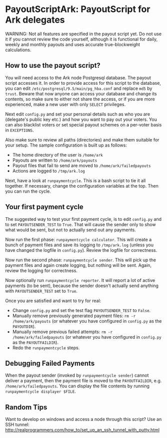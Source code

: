 # PayoutScriptArk: PayoutScript for Ark delegates

WARNING: Not all features are specified in the payout script yet. Do not use it
if you cannot review the code yourself, although it is functional for daily,
weekly and monthly payouts and uses accurate true-blockweight calculations.

## How to use the payout script?

You will need access to the Ark node Postgresql database. The payout script
accesses it. In order to provide access for this script to the database, you
can edit `/etc/postgresql/9.5/main/pg_hba.conf` and replace `md5` by `trust`.
Beware that now anyone can access your database and change its contents, so
make sure to either not share the access, or if you are more experienced, make
a new user with only `SELECT` privileges.

Next edit `config.py` and set your personal details such as who you are
(delegate's public key etc.) and how you want to pay out your voters. You can
also blacklist voters or set special payout schemes on a per-voter basis in
`EXCEPTIONS`.

Also make sure to review all paths (directories) and make them suitable for
your setup. The sample configuration is built up as follows:

*  The home directory of the user is `/home/ark`
*  Payouts are written to `/home/ark/payouts`
*  Payout files that fail to send are moved to `/home/ark/failedpayouts`
*  Actions are logged to `/tmp/ark.log`

Next, have a look at `runpaymentcycle`. This is a bash script to tie it all
together. If necessary, change the configuration variables at the top. Then you
can run the cycle.

## Your first payment cycle

The suggested way to test your first payment cycle, is to edit `config.py` and
to set `PAYOUTSENDER_TEST` to `True`. That will cause the sender only to show
what would be sent, but not to actually send out any payments.

Now run the first phase: `runpaymentcycle calculator`. This will create a
bunch of payment files and save its logging to `/tmp/ark.log` (unless you have
changed the logfile in `config.py`). Review the logfile for correctness.

Now run the second phase: `runpaymentcycle sender`. This will pick up the
payment files and again create logging, but nothing will be sent. Again,
review the logging for correctness.

Now optionally run `runpaymentcycle reporter`. It will report a lot of active
payments (to be sent), because the sender doesn't actually send anything with
`PAYOUTSENDER_TEST` set to `True`.

Once you are satisfied and want to try for real:

*  Change `config.py` and set the test flag `PAYOUTSENDER_TEST` to `False`.
*  Manually remove previously generated payment files:
   `rm -r /home/ark/payouts` (or whatever you have configured in `config.py`
   as the `PAYOUTDIR`).
*  Manually remove previous failed attempts:
   `rm -r /home/ark/failedpayouts` (or whatever you have configured in
   `config.py` as the `PAYOUTFAILDIR`).
*  Redo the `runpaymentcycle` steps.

## Debugging Failed Payments

When the payout sender (invoked by `runpaymentcycle sender`) cannot deliver a
payment, then the payment file is moved to the `PAYOUTFAILDIR`, e.g.
`/home/ark/failedpayouts`. You can display the file contents by running
`runpaymentcycle displayer $FILE`.

## Random Tips

Want to develop on windows and access a node through this script? Use an SSH
tunnel: http://realprogrammers.com/how_to/set_up_an_ssh_tunnel_with_putty.html
